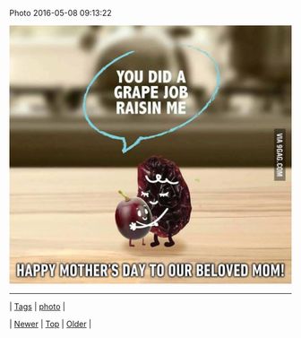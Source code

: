 <!--
title: Photo 2016-05-08 09
date: 2020-06-28T15:27:00.115Z
tags: photo
-->


Photo 2016-05-08 09:13:22

![](144034725984-0.jpg)

<!--BOTTOM-POST-NAVIGATION-->
---

| [Tags](tags.md) | [photo](tag-photo.md) |

| [Newer](144009844384.md) | [Top](index.md) | [Older](144090554929.md) |